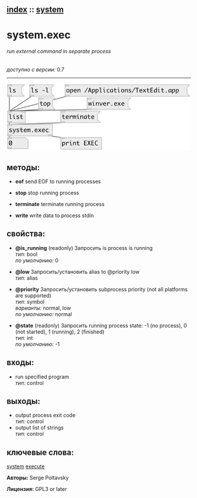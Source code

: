 [index](index.html) :: [system](category_system.html)
---

# system.exec

###### run external command in separate process

*доступно с версии:* 0.7

---




[![example](../examples/img/system.exec.jpg)](../examples/pd/system.exec.pd)





## методы:

* **eof**
send EOF to running processes<br>

* **stop**
stop running process<br>

* **terminate**
terminate running process<br>

* **write**
write data to process stdin<br>




## свойства:

* **@is_running** (readonly)
Запросить is process is running<br>
_тип:_ bool<br>
_по умолчанию:_ 0<br>

* **@low** 
Запросить/установить alias to @priority low<br>
_тип:_ alias<br>

* **@priority** 
Запросить/установить subprocess priority (not all platforms are supported)<br>
_тип:_ symbol<br>
_варианты:_ normal, low<br>
_по умолчанию:_ normal<br>

* **@state** (readonly)
Запросить running process state: -1 (no process), 0 (not started), 1 (running), 2
(finished)<br>
_тип:_ int<br>
_по умолчанию:_ -1<br>



## входы:

* run specified program<br>
_тип:_ control



## выходы:

* output process exit code<br>
_тип:_ control
* output list of strings<br>
_тип:_ control



## ключевые слова:

[system](keywords/system.html)
[execute](keywords/execute.html)






**Авторы:** Serge Poltavsky




**Лицензия:** GPL3 or later





